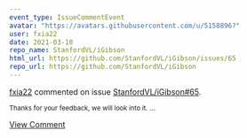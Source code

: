 ```yaml
---
event_type: IssueCommentEvent
avatar: "https://avatars.githubusercontent.com/u/5158896?"
user: fxia22
date: 2021-03-10
repo_name: StanfordVL/iGibson
html_url: https://github.com/StanfordVL/iGibson/issues/65
repo_url: https://github.com/StanfordVL/iGibson
---
```


<a href='https://github.com/fxia22' target='_blank'>fxia22</a> commented on issue <a href='https://github.com/StanfordVL/iGibson/issues/65' target='_blank'>StanfordVL/iGibson#65</a>.

<small>Thanks for your feedback, we will look into it. ...</small>

<a href='https://github.com/StanfordVL/iGibson/issues/65' target='_blank'>View Comment</a>